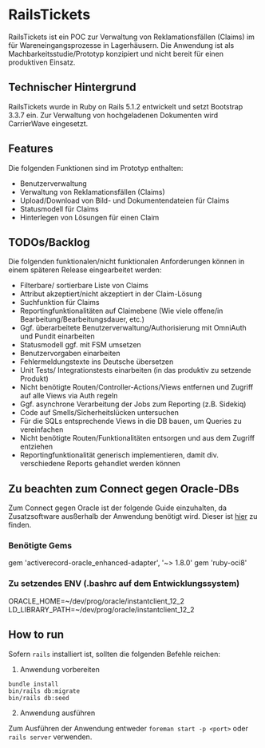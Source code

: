 # RailsTickets

RailsTickets ist ein POC zur Verwaltung von Reklamationsfällen (Claims) im für Wareneingangsprozesse in Lagerhäusern. Die Anwendung ist als Machbarkeitsstudie/Prototyp konzipiert und nicht bereit für einen produktiven Einsatz.

## Technischer Hintergrund

RailsTickets wurde in Ruby on Rails 5.1.2 entwickelt und setzt Bootstrap 3.3.7 ein. Zur Verwaltung von hochgeladenen Dokumenten wird CarrierWave eingesetzt.

## Features

Die folgenden Funktionen sind im Prototyp enthalten:

* Benutzerverwaltung
* Verwaltung von Reklamationsfällen (Claims)
* Upload/Download von Bild- und Dokumentendateien für Claims
* Statusmodell für Claims
* Hinterlegen von Lösungen für einen Claim

## TODOs/Backlog

Die folgenden funktionalen/nicht funktionalen Anforderungen können in einem späteren Release eingearbeitet werden:

* Filterbare/ sortierbare Liste von Claims
* Attribut akzeptiert/nicht akzeptiert in der Claim-Lösung
* Suchfunktion für Claims
* Reportingfunktionalitäten auf Claimebene (Wie viele offene/in Bearbeitung/Bearbeitungsdauer, etc.)
* Ggf. überarbeitete Benutzerverwaltung/Authorisierung mit OmniAuth und Pundit einarbeiten
* Statusmodell ggf. mit FSM umsetzen
* Benutzervorgaben einarbeiten
* Fehlermeldungstexte ins Deutsche übersetzen
* Unit Tests/ Integrationstests einarbeiten (in das produktiv zu setzende Produkt)
* Nicht benötigte Routen/Controller-Actions/Views entfernen und Zugriff auf alle Views via Auth regeln
* Ggf. asynchrone Verarbeitung der Jobs zum Reporting (z.B. Sidekiq)
* Code auf Smells/Sicherheitslücken untersuchen
* Für die SQLs entsprechende Views in die DB bauen, um Queries zu vereinfachen
* Nicht benötigte Routen/Funktionalitäten entsorgen und aus dem Zugriff entziehen
* Reportingfunktionalität generisch implementieren, damit div. verschiedene Reports gehandlet werden können

## Zu beachten zum Connect gegen Oracle-DBs

Zum Connect gegen Oracle ist der folgende Guide einzuhalten, da Zusatzsoftware ausßerhalb der Anwendung benötigt wird. Dieser ist [hier](https://github.com/kubo/ruby-oci8/blob/master/docs/install-instant-client.md) zu finden.

### Benötigte Gems

  gem 'activerecord-oracle_enhanced-adapter', '~> 1.8.0'
  gem 'ruby-oci8'

### Zu setzendes ENV (.bashrc auf dem Entwicklungssystem)

  ORACLE_HOME=~/dev/prog/oracle/instantclient_12_2
  LD_LIBRARY_PATH=~/dev/prog/oracle/instantclient_12_2

## How to run

Sofern `rails` installiert ist, sollten die folgenden Befehle reichen:

1. Anwendung vorbereiten
```
bundle install
bin/rails db:migrate
bin/rails db:seed
```

2. Anwendung ausführen

Zum Ausführen der Anwendung entweder `foreman start -p <port>` oder `rails server` verwenden.
